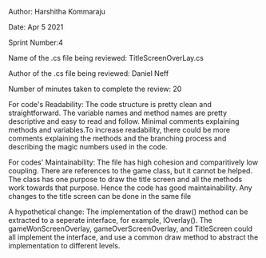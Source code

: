 Author: Harshitha Kommaraju

Date: Apr 5 2021

Sprint Number:4

Name of the .cs file being reviewed: TitleScreenOverLay.cs

Author of the .cs file being reviewed: Daniel Neff

Number of minutes taken to complete the review: 20

For code's Readability: The code structure is pretty clean and straightforward. The variable names and method names are pretty descriptive and easy to read and follow. 
Minimal comments explaining methods and variables.To increase readability, there could be more comments explaining the methods and the branching process and describing 
the magic numbers used in the code.  

For codes' Maintainability: The file has high cohesion and comparitively low coupling. There are references to the game class, but it cannot be helped. The class has one purpose 
to draw the title screen and all the methods work towards that purpose. Hence the code has good maintainability. Any changes to the title screen can be done in the same file

A hypothetical change: The implementation of the draw() method can be extracted to a seperate interface, for example, IOverlay(). The gameWonScreenOverlay, gameOverScreenOverlay, 
and TitleScreen could all implement the interface, and use a common draw method to abstract the implementation to different levels.  
